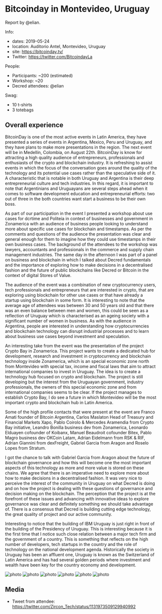 # Bitcoinday in Montevideo, Uruguay

Report by @elian.

Info:

* dates: 2019-05-24
* location: Auditorio Antel, Montevideo, Uruguay
* site: https://bitcoinday.tv/
* Twitter: https://twitter.com/BitcoindayLa

People:

* Participants: ~200 (estimated)
* Workshop: ~20
* Decred attendees: @elian

Swag:

* 10 t-shirts
* 3 totebags

## Overall experience

BitcoinDay is one of the most active events in Latin America, they have presented a series of events in Argentina, Mexico, Peru and Uruguay, and they have plans to make more presentations in the region. The next event will be in Medellín, Colombia, on August 22th. BitcoinDay is know for attracting a high quality audience of entrepreneurs, professionals and enthusiasts of the crypto and blockchain industry. It is refreshing to assist events in which the focus of the conversation goes around the quality of the technology and its potential use cases rather than the speculative side of it. A characteristic that is notable in both Uruguay and Argentina is their deep entrepreneurial culture and tech industries. In this regard, it is important to note that Argentinians and Uruguayans are several steps ahead when it comes to software development education and entrepreneurial efforts: two out of three in the both countries want start a business to be their own boss.

As part of our participation in the event I presented a workshop about use cases for dcrtime and Politeia in context of businesses and government in Zonamerica with an audience of business people looking to understand more about specific use cases for blockchain and timestamps. As per the comments and questions of the audience the presentation was clear and general enough for them to imagine how they could use timestamps in their own business cases. The background of the attendees to the workshop was lawyers, accountants and professionals in the commerce and supply chain management industries. The same day in the afternoon I was part of a panel on business and blockchain in which I talked about Decred fundamentals and the importance of exploring how to make decisions in a decentralised fashion and the future of public blockchains like Decred or Bitcoin in the context of digital Stores of Value.

The audience of the event was a combination of new cryptocurrency users, tech professionals and entrepreneurs that are interested in crypto, that are exploring using blockchain for other use cases or that have already a startup using blockchain in some form. It is interesting to note that the average age of attendees was between 30 and 50 years old and that there was an even balance between men and women, this could be seen as a reflection of Uruguay which is characterised as an ageing society with a significant number of women in business. As with the audience in Argentina, people are interested in understanding how cryptocurrencies and blockchain technology can disrupt industrial processes and to learn about business use cases beyond investment and speculation.

An interesting take from the event was the presentation of the project Crypto Bay in Zonamerica. This project wants to create a dedicated hub for development, research and investment in cryptocurrency and blockchain technology inside Zonamerica, which is an special economic zone north from Montevideo with special tax, income and fiscal laws that aim to attract international companies to invest in Uruguay. The idea is to create a technology hub focused on crypto and blockchain. The project is still developing but the interest from the Uruguayan government, industry professionals, the owners of this special economic zone and from international companies seems to be clear. If the project manages to establish Crypto Bay, I do see a future in which Montevideo will be the most important crypto and blockchain hub in Latin America.

Some of the high profile contacts that were present at the event are Franco Amati founder of Bitcoin Argentina, Carlos Maslaton Head of Treasury and Financial Markets Xapo, Pablo Coirolo & Mercedes Aramendia from Crypto Bay initiative, Leandro Bonilla business dev from Zonamerica, Leonardo Elduayen cofounder of Koibanx, Manuel Beaudroit cofounder Bitex, Pablo Magro business dev OKCoin Latam, Adrian Eidelmann from RSK & RIF, Adrian Giannini from dexFreight, Gabriel Garcia from Aragon and Roselo Lopes from Stratum.

I got the chance to talk with Gabriel Garcia from Aragon about the future of blockchain governance and how this will become one the most important aspects of this technology as more and more value is stored on these chains. We agree that there is an imperative need to explore more about how to make decisions in a decentralised fashion. It was very nice to perceive the interest of the community in Uruguay on what Decred is doing and on how the project is dealing with these questions of governance and decision making on the blockchain. The perception that the project is at the forefront of these issues and advancing with innovative ideas to explore governance was clear and definitely something we should take advantage of. There is a consensus that Decred is building cutting edge technology, the great quality of project and our active community.

Interesting to notice that the building of IBM Uruguay is just right in front of the building of the Presidency of Uruguay. This is interesting because it is the first time that I notice such close relation between a major tech firm and the government of a country. This is something that reflects on the high number of developers, tech startups in the country and the role of technology on the national development agenda. Historically the society in Uruguay has been an affluent one, Uruguay is known as the Switzerland of Latin America and has had several golden periods where investment and wealth have been key for the country economy and development.

![photo](https://user-images.githubusercontent.com/26446555/58664327-6fc40e80-82fc-11e9-961c-06a7e94d57f3.jpg)
![photo](https://user-images.githubusercontent.com/26446555/58664329-6fc40e80-82fc-11e9-9c25-c4c23bf5c932.jpg)
![photo](https://user-images.githubusercontent.com/26446555/58664331-705ca500-82fc-11e9-9856-5f8dc1db2280.jpg)
![photo](https://user-images.githubusercontent.com/26446555/58664332-705ca500-82fc-11e9-9a76-a0a4c3c14718.jpg)
![photo](https://user-images.githubusercontent.com/26446555/58664333-705ca500-82fc-11e9-99a4-4cf03de8c5ae.jpg)
![photo](https://user-images.githubusercontent.com/26446555/58664335-70f53b80-82fc-11e9-9f7c-15337e3550fc.jpg)


## Media

* Tweet from attendee: https://twitter.com/Zircon_Tech/status/1131973509129940992
